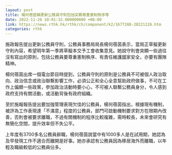 ```yaml
---
layout: post
title: 楊何蓓茵稱更新公務員守則包括突顯尊重憲制秩序等
date: 2022-11-26 10:01:32.000000000 +08:00
link: https://news.rthk.hk/rthk/ch/component/k2/1677288-20221126.htm
categories: rthk
---
```


施政報告提出更新公務員守則，公務員事務局局長楊何蓓茵表示，當局正草擬更新守則內容，希望明年第一季將草擬本交予工會收集意見。她說守則會突顯一些過往沒有寫出的原則，包括公務員要尊重憲制秩序、有責任維護國家安全，亦要有團隊精神。

楊何蓓茵出席一個電台節目時提到，公務員守則的原則是公務員不可被個人政治取向、政治信念或政治聯繫影響工作，必須公正和全心全意幫助政府做事，不可在工作上偏頗一些政黨，參加政治活動時要小心，不可被人聯繫公務員身分，令人感到政府支持有關活動，或活動背後有政府組織。

至於施報報告提出要加強管理表現欠佳的公務員，楊何蓓茵指出，根據現有機制，被評為工作表現達「不滿意」程度的公務員，部門可啟動機制要求對方在限期內改善，否則會被要求離職，不過有關機制的程序比較複雜，需時較長，未來會研究有無簡化空間，提升效率但不失公平。

上年度有3700多名公務員辭職，楊何蓓茵說當中有1000多人是在試用期，她認為及早發現工作不適合而離開是好事。她亦承認有公務員因為移居海外而離職，以年輕及職級較低的公務員佔多。
